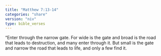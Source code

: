 ```yaml
---
title: "Matthew 7:13-14"
categories: "share"
version: "niv"
type: bible_verses
---
```


“Enter through the narrow gate. For wide is the gate and broad is the road that leads to destruction, and many enter through it. But small is the gate and narrow the road that leads to life, and only a few find it.
